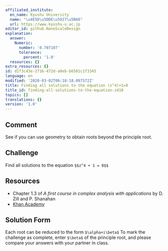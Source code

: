 ```yaml
---
affiliated_institute:
  en_name: Kyushu University
  name: "\u4E5D\u5DDE\u5927\u5B66"
  url: https://www.kyushu-u.ac.jp
editor_id: github.NanoScaleDesign
explanation:
  answer:
    Numeric:
      number: '0.707107'
      tolerance:
        percent: '1.0'
  resources: {}
extra_resources: {}
id: d1f3c43e-2716-472d-a0eb-b6581c1f3345
language: en
modified: '2020-03-02T06:18:18.097572Z'
title: Finding all solutions to the equation (z^4)+1=0
title_id: finding-all-solutions-to-the-equation-z410
topics: []
translations: {}
version: '1.0'
---
```


## Comment
See if you can use geometry to obtain roots beyond the principle root.

## Challenge
  
Find all solutions to the equation `$$z^4 + 1 = 0$$`

## Resources
- Chapter 1.3 of *A first course in complex analysis with applications* by D. Zill and P. Shanahan
- [Khan Academy](https://www.khanacademy.org/math/precalculus/imaginary-and-complex-numbers#polar-form-of-complex-numbers)


## Solution Form
Each root can be reduced to the form `$\alpha+i\beta$`
To mark the challenge as complete, enter `$\beta$` of the principle root, and please compare your answers with your partner in class.



